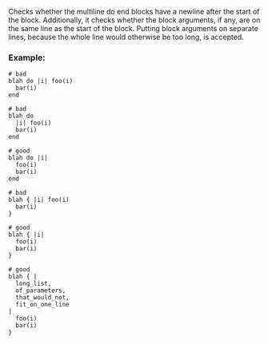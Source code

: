 Checks whether the multiline do end blocks have a newline
after the start of the block. Additionally, it checks whether the block
arguments, if any, are on the same line as the start of the
block. Putting block arguments on separate lines, because the whole
line would otherwise be too long, is accepted.

### Example:
    # bad
    blah do |i| foo(i)
      bar(i)
    end

    # bad
    blah do
      |i| foo(i)
      bar(i)
    end

    # good
    blah do |i|
      foo(i)
      bar(i)
    end

    # bad
    blah { |i| foo(i)
      bar(i)
    }

    # good
    blah { |i|
      foo(i)
      bar(i)
    }

    # good
    blah { |
      long_list,
      of_parameters,
      that_would_not,
      fit_on_one_line
    |
      foo(i)
      bar(i)
    }